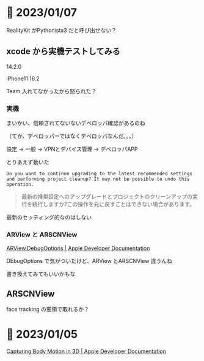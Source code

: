 
# 📝 2023/01/07

RealityKit がPythonista3 だと呼び出せない？

## xcode から実機テストしてみる

14.2.0

iPhone11 16.2

Team 入れてなかったから怒られた？

### 実機

まいかい、信頼されてないないデベロッパ確認があるのね

（てか、デベロッパーではなくデベロッパなんだ。。。）

設定 → 一般 → VPNとデバイス管理 → デベロッパAPP

とりあえず動いた

``` dialog
Do you want to continue upgrading to the latest recommended settings and performing project cleanup? It may not be possible to undo this operation.
```

> 最新の推奨設定へのアップグレードとプロジェクトのクリーンアップの実行を続行しますか?この操作を元に戻すことはできない場合があります。

最新のセッティング的なのはしない

### ARView と ARSCNView

[ARView.DebugOptions | Apple Developer Documentation](https://developer.apple.com/documentation/realitykit/arview/debugoptions-swift.struct)

DEbugOptions で気がついたけど、ARView とARSCNView 違うんね

書き換えてみてもいいかもな

## ARSCNView


face tracking の要領で取れるか？



# 📝 2023/01/05

[Capturing Body Motion in 3D | Apple Developer Documentation](https://developer.apple.com/documentation/arkit/content_anchors/capturing_body_motion_in_3d?language=objc)
